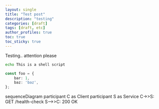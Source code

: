 ```yaml
---
layout: single
title: "Test post"
description: "testing"
categories: [draft]
tags: [draft, etc]
author_profiles: true
toc: true
toc_sticky: true
---
```


Testing.. attention please

```bash
echo This is a shell script
```

```ts
const foo = {
    bar: 1,
    baz: 'baz',
};
```

sequenceDiagram
  participant C as Client
  participant S as Service
  C->>S: GET /health-check
  S-->>C: 200 OK